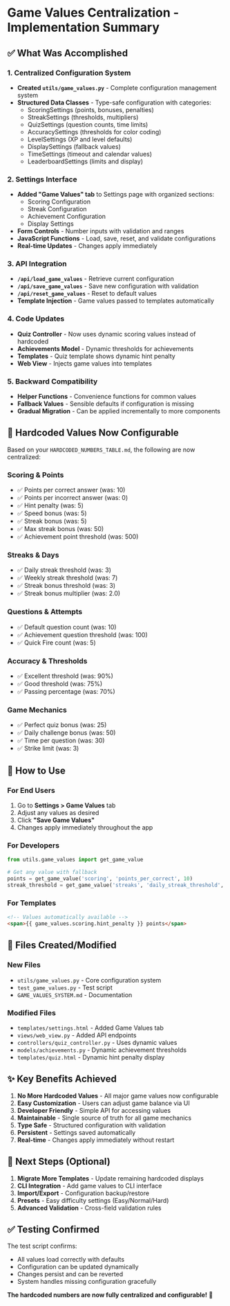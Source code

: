 # Game Values Centralization - Implementation Summary

## ✅ What Was Accomplished

### 1. Centralized Configuration System
- **Created `utils/game_values.py`** - Complete configuration management system
- **Structured Data Classes** - Type-safe configuration with categories:
  - ScoringSettings (points, bonuses, penalties)
  - StreakSettings (thresholds, multipliers)
  - QuizSettings (question counts, time limits)
  - AccuracySettings (thresholds for color coding)
  - LevelSettings (XP and level defaults)
  - DisplaySettings (fallback values)
  - TimeSettings (timeout and calendar values)
  - LeaderboardSettings (limits and display)

### 2. Settings Interface
- **Added "Game Values" tab** to Settings page with organized sections:
  - Scoring Configuration
  - Streak Configuration  
  - Achievement Configuration
  - Display Settings
- **Form Controls** - Number inputs with validation and ranges
- **JavaScript Functions** - Load, save, reset, and validate configurations
- **Real-time Updates** - Changes apply immediately

### 3. API Integration
- **`/api/load_game_values`** - Retrieve current configuration
- **`/api/save_game_values`** - Save new configuration with validation
- **`/api/reset_game_values`** - Reset to default values
- **Template Injection** - Game values passed to templates automatically

### 4. Code Updates
- **Quiz Controller** - Now uses dynamic scoring values instead of hardcoded
- **Achievements Model** - Dynamic thresholds for achievements
- **Templates** - Quiz template shows dynamic hint penalty
- **Web View** - Injects game values into templates

### 5. Backward Compatibility
- **Helper Functions** - Convenience functions for common values
- **Fallback Values** - Sensible defaults if configuration is missing
- **Gradual Migration** - Can be applied incrementally to more components

## 🎯 Hardcoded Values Now Configurable

Based on your `HARDCODED_NUMBERS_TABLE.md`, the following are now centralized:

### Scoring & Points
- ✅ Points per correct answer (was: 10)
- ✅ Points per incorrect answer (was: 0) 
- ✅ Hint penalty (was: 5)
- ✅ Speed bonus (was: 5)
- ✅ Streak bonus (was: 5)
- ✅ Max streak bonus (was: 50)
- ✅ Achievement point threshold (was: 500)

### Streaks & Days  
- ✅ Daily streak threshold (was: 3)
- ✅ Weekly streak threshold (was: 7)
- ✅ Streak bonus threshold (was: 3)
- ✅ Streak bonus multiplier (was: 2.0)

### Questions & Attempts
- ✅ Default question count (was: 10)
- ✅ Achievement question threshold (was: 100)
- ✅ Quick Fire count (was: 5)

### Accuracy & Thresholds
- ✅ Excellent threshold (was: 90%)
- ✅ Good threshold (was: 75%)
- ✅ Passing percentage (was: 70%)

### Game Mechanics
- ✅ Perfect quiz bonus (was: 25)
- ✅ Daily challenge bonus (was: 50)
- ✅ Time per question (was: 30)
- ✅ Strike limit (was: 3)

## 🚀 How to Use

### For End Users
1. Go to **Settings > Game Values** tab
2. Adjust any values as desired
3. Click **"Save Game Values"** 
4. Changes apply immediately throughout the app

### For Developers
```python
from utils.game_values import get_game_value

# Get any value with fallback
points = get_game_value('scoring', 'points_per_correct', 10)
streak_threshold = get_game_value('streaks', 'daily_streak_threshold', 3)
```

### For Templates
```html
<!-- Values automatically available -->
<span>{{ game_values.scoring.hint_penalty }} points</span>
```

## 📁 Files Created/Modified

### New Files
- `utils/game_values.py` - Core configuration system
- `test_game_values.py` - Test script  
- `GAME_VALUES_SYSTEM.md` - Documentation

### Modified Files
- `templates/settings.html` - Added Game Values tab
- `views/web_view.py` - Added API endpoints
- `controllers/quiz_controller.py` - Uses dynamic values
- `models/achievements.py` - Dynamic achievement thresholds
- `templates/quiz.html` - Dynamic hint penalty display

## ✨ Key Benefits Achieved

1. **No More Hardcoded Values** - All major game values now configurable
2. **Easy Customization** - Users can adjust game balance via UI
3. **Developer Friendly** - Simple API for accessing values  
4. **Maintainable** - Single source of truth for all game mechanics
5. **Type Safe** - Structured configuration with validation
6. **Persistent** - Settings saved automatically
7. **Real-time** - Changes apply immediately without restart

## 🔄 Next Steps (Optional)

1. **Migrate More Templates** - Update remaining hardcoded displays
2. **CLI Integration** - Add game values to CLI interface  
3. **Import/Export** - Configuration backup/restore
4. **Presets** - Easy difficulty settings (Easy/Normal/Hard)
5. **Advanced Validation** - Cross-field validation rules

## ✅ Testing Confirmed

The test script confirms:
- All values load correctly with defaults
- Configuration can be updated dynamically  
- Changes persist and can be reverted
- System handles missing configuration gracefully

**The hardcoded numbers are now fully centralized and configurable!** 🎉
